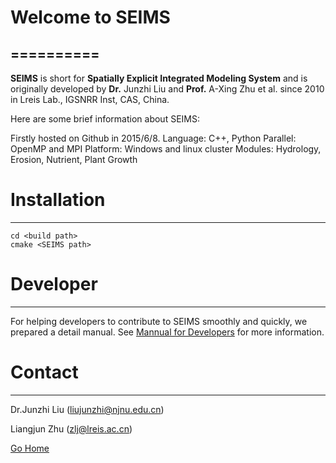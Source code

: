 # Welcome to SEIMS
==========
----------

**SEIMS** is short for **Spatially Explicit Integrated Modeling System** and is originally developed by **Dr.** Junzhi Liu and **Prof.** A-Xing Zhu et al. since 2010 in Lreis Lab., IGSNRR Inst, CAS, China.

Here are some brief information about SEIMS:

Firstly hosted on Github in 2015/6/8.
Language: C++, Python
Parallel: OpenMP and MPI
Platform: Windows and linux cluster
Modules:  Hydrology, Erosion, Nutrient, Plant Growth

# Installation
----------
~~~
cd <build path>
cmake <SEIMS path>
~~~


# Developer
----------
For helping developers to contribute to SEIMS smoothly and quickly, we prepared a detail manual.
See [Mannual for Developers](doc/Developers.md) for more information.

# Contact
----------
Dr.Junzhi Liu (liujunzhi@njnu.edu.cn)

Liangjun Zhu (zlj@lreis.ac.cn)

[Go Home](#Welcome-to-SEIMS)